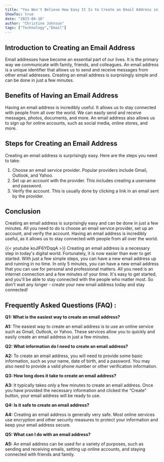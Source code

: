 ```yaml
---
title: "You Won't Believe How Easy It Is to Create an Email Address in Just 5 Minutes!"
ShowToc: true 
date: "2023-04-16"
author: "Christine Johnson" 
tags: ["Technology","Email"]
---
```

## Introduction to Creating an Email Address

Email addresses have become an essential part of our lives. It is the primary way we communicate with family, friends, and colleagues. An email address is a unique identifier that allows us to send and receive messages from other email addresses. Creating an email address is surprisingly simple and can be done in just a few minutes.

## Benefits of Having an Email Address

Having an email address is incredibly useful. It allows us to stay connected with people from all over the world. We can easily send and receive messages, photos, documents, and more. An email address also allows us to sign up for online accounts, such as social media, online stores, and more.

## Steps for Creating an Email Address

Creating an email address is surprisingly easy. Here are the steps you need to take: 

1. Choose an email service provider. Popular providers include Gmail, Outlook, and Yahoo. 
2. Set up an account with the provider. This includes creating a username and password. 
3. Verify the account. This is usually done by clicking a link in an email sent by the provider. 

## Conclusion

Creating an email address is surprisingly easy and can be done in just a few minutes. All you need to do is choose an email service provider, set up an account, and verify the account. Having an email address is incredibly useful, as it allows us to stay connected with people from all over the world.

{{< youtube koJlF6YDqqA >}} 
Creating an email address is a necessary step in today's digital world. Fortunately, it is now easier than ever to get started. With just a few simple steps, you can have a new email address up and running in no time. In only 5 minutes, you can have a new email address that you can use for personal and professional matters. All you need is an internet connection and a few minutes of your time. It's easy to get started, and you'll be able to stay connected with the people who matter most. So don't wait any longer - create your new email address today and stay connected!

## Frequently Asked Questions (FAQ) :
**Q1: What is the easiest way to create an email address?**

**A1:** The easiest way to create an email address is to use an online service such as Gmail, Outlook, or Yahoo. These services allow you to quickly and easily create an email address in just a few minutes.

**Q2: What information do I need to create an email address?**

**A2:** To create an email address, you will need to provide some basic information, such as your name, date of birth, and a password. You may also need to provide a valid phone number or other verification information.

**Q3: How long does it take to create an email address?**

**A3:** It typically takes only a few minutes to create an email address. Once you have provided the necessary information and clicked the “Create” button, your email address will be ready to use.

**Q4: Is it safe to create an email address?**

**A4:** Creating an email address is generally very safe. Most online services use encryption and other security measures to protect your information and keep your email address secure.

**Q5: What can I do with an email address?**

**A5:** An email address can be used for a variety of purposes, such as sending and receiving emails, setting up online accounts, and staying connected with friends and family.





